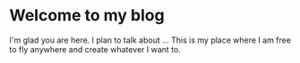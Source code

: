 # Welcome to my blog

I'm glad you are here. I plan to talk about ...
This is my place where I am free to fly anywhere and create whatever I want to.
